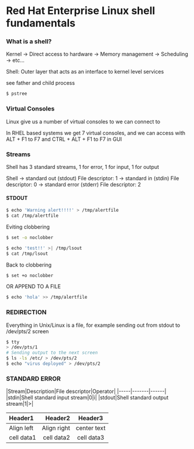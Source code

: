 # Red Hat Enterprise Linux shell fundamentals

### What is a shell?
Kernel -> Direct access to hardware
	   -> Memory management
	   -> Scheduling
	   -> etc...

 Shell: Outer layer that acts as an interface to kernel level services


see father and child process
```bash
$ pstree
```

### Virtual Consoles
Linux give us a number of virtual consoles to we can connect to

In RHEL based systems we get 7 virtual consoles, and we can access with ALT + F1 to F7 
and CTRL + ALT + F1 to F7 in GUI

### Streams
Shell has 3 standard streams, 1 for error, 1 for input, 1 for output

Shell -> standard out (stdout) File descriptor: 1
	  -> standard in (stdin) File descriptor: 0
	  -> standard error (stderr) File descriptor: 2


#### STDOUT

```bash
$ echo 'Warning alert!!!!' > /tmp/alertfile
$ cat /tmp/alertfile
```

Eviting clobbering
```bash
$ set -o noclobber
```

```bash
$ echo 'test!!' >| /tmp/lsout
$ cat /tmp/lsout
```

Back to clobbering
```bash
$ set +o noclobber
```


OR APPEND TO A FILE

```bash
$ echo 'hola' >> /tmp/alertfile

```

### REDIRECTION
Everything in Unix/Linux is a file, for example sending out from stdout to /dev/pts/2 screen
```bash
$ tty
> /dev/pts/1
# Sending output to the next screen
$ ls -ls /etc/ > /dev/pts/2
$ echo "virus deployed" > /dev/pts/2
```

### STANDARD ERROR
|Stream|Description|File descriptor|Operator|
|-----|-------|------|
|stdin|Shell standard input stream|0|i|
|stdout|Shell standard output stream|1|>|


|Header1 |Header2  | Header3|
|:--- | ---: | :---:|
|Align left| Align right|center text|
|cell data1|cell data2|cell data3|
